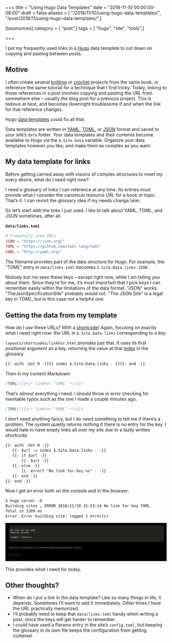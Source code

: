 +++
title = "Using Hugo Data Templates"
date = "2018-11-10 00:00:00-08:00"
draft = false
aliases = [ "/2018/11/10/using-hugo-data-templates/", "/post/2018/11/using-hugo-data-templates/",]

[taxonomies]
category = [ "post",]
tags = [ "hugo", "site", "tools",]

+++

I put my frequently used links in a [Hugo](https://gohugo.io/) data
template to cut down on copying and pasting between posts.

## Motive

I often create several [knitting](/tags/knitting) or
[crochet](/tags/crochet) projects from the same book, or reference the
same tutorial for a technique that I find tricky. Today, linking to
those references in a post involves copying and pasting the URL from
somewhere else – usually the blog post for a previous project. This is
tedious at best, and becomes downright troublesome if and when the link
for that reference changes.

Hugo [data templates](https://gohugo.io/templates/data-templates/) could
fix all that.

Data templates are written in [YAML](https://yaml.org),
[TOML](https://github/toml-lang/toml), or [JSON](https://json.org)
format and saved to your site’s `data` folder. Your data templates and
their contents become available to Hugo via the `$.Site.Data` variable.
Organize your data templates however you like, and make them as complex
as you want.

## My data template for links

Before getting carried away with visions of complex structures to meet
my every desire, what do I need *right now*?

I need a glossary of links I can reference at any time. Its entries must
provide what I consider the canonical resource URL for a book or topic.
That’s it. I can revisit the glossary idea if my needs change later.

So let’s start with the links I just used. I like to talk about YAML,
TOML, and JSON sometimes, after all.

**`data/links.toml`**

```toml
# Frequently used URLs
JSON = "https://json.org/"
TOML = "https://github.com/toml-lang/toml"
YAML = "http://yaml.org/"
```

The filename provides part of the data structure for Hugo. For example,
the "TOML" entry in `data/links.toml` becomes `$.Site.Data.links.JSON`.

Nobody but me sees these keys – except right now, while I am telling
*you* about them. Since they’re for me, it’s most important that I pick
keys I can remember easily within the limitations of the data format.
"JSON" works. "TheJsonSpecificationSite" probably would not. "The JSON
Site" is a legal key in TOML, but in this case not a helpful one.

## Getting the data from my template

How do I *use* these URLs? With a
[shortcode](https://gohugo.io/templates/shortcode-templates/)\! Again,
focusing on exactly what I need right now: the URL in
`$.Site.Data.links` corresponding to a key.

`layouts/shortcodes/linkFor.html` provides just that. It uses its first
positional argument as a key, returning the value at that
[index](https://gohugo.io/functions/index-function/) in the glossary.

``` html
{{- with .Get 0 -}}{{ index $.Site.Data.links . }}{{- end -}}
```

Then in my content Markdown:

``` md
[TOML]({{</* linkFor "TOML" */>}})
```

That’s *almost* everything I need. I should throw in error checking for
inevitable typos such as the one I made a couple minutes ago.

``` md
[TOML]({{</* linkFor "YOML" */>}})
```

I don’t need anything fancy, but I do need something to tell me if
there’s a problem. The system quietly returns nothing if there is no
entry for the key. I would hate to have empty links all over my site due
to a lazily written shortcode.

```
{{- with .Get 0 -}}
   {{- $url := index $.Site.Data.links . -}}
   {{- if $url -}}
       {{- $url -}}
   {{- else -}}
       {{- errorf "No link for key %s" . -}}
   {{- end -}}
{{- end -}}
```

Now I get an error both on the console and in the browser:

    $ hugo server -D
    Building sites … ERROR 2018/11/10 15:53:14 No link for key YOML
    Total in 1389 ms
    Error: Error building site: logged 1 error(s)

![Hugo shows the error in-browser](error-screenshot.png)

This provides what I need for today.

## Other thoughts?

- When do I put a link in the data template? Like so many things in
  life, it depends. Sometimes I’ll want to add it immediately. Other
  times I have the URL practically memorized.
- I’ll probably need to keep that `data/links.toml` handy when writing
  a post, since the keys will get harder to remember.
- I could have used a Params entry in the site’s `config.toml`, but
  keeping the glossary in its own file keeps the configuration from
  getting cluttered.